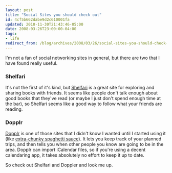 ```yaml
---
layout: post
title: "Social Sites you should check out"
id: 4cf5b662dabe9d2c610001fa
updated: 2010-11-30T21:43:46-05:00
date: 2008-03-26T23:00:00-04:00
tags:
- life
redirect_from: /blog/archives/2008/03/26/social-sites-you-should-check-out/
---
```


I'm not a fan of social networking sites in general, but there are two that I have found really useful.

### Shelfari

It's not the first of it's kind, but [Shelfari](http://www.shelfari.com/) is a great site for exploring and sharing books with friends. It seems like people don't talk enough about good books that they've read (or maybe I just don't spend enough time at the bar), so Shelfari seems like a good way to follow what your friends are reading.

<!-- Image not found: {width:100%}http://www.shelfari.com/img/v2/shelf2.jpg -->
### Dopplr

[Dopplr](http://www.dopplr.com) is one of those sites that I didn't know I wanted until I started using it (like [extra-chunky spaghetti sauce](http://www.ted.com/index.php/talks/view/id/20)). It lets you keep track of your planned trips, and then tells you when other people you know are going to be in the area. Dopplr can import iCalendar files, so if you're using a decent calendaring app, it takes absolutely no effort to keep it up to date.

<div id="dopplr-blog-badge">
<script src="http://www.dopplr.com/blogbadge/script/a5f3803a62d24577ea4159b4264ff796">
</script>
</div>
So check out Shelfari and Doppler and look me up.
